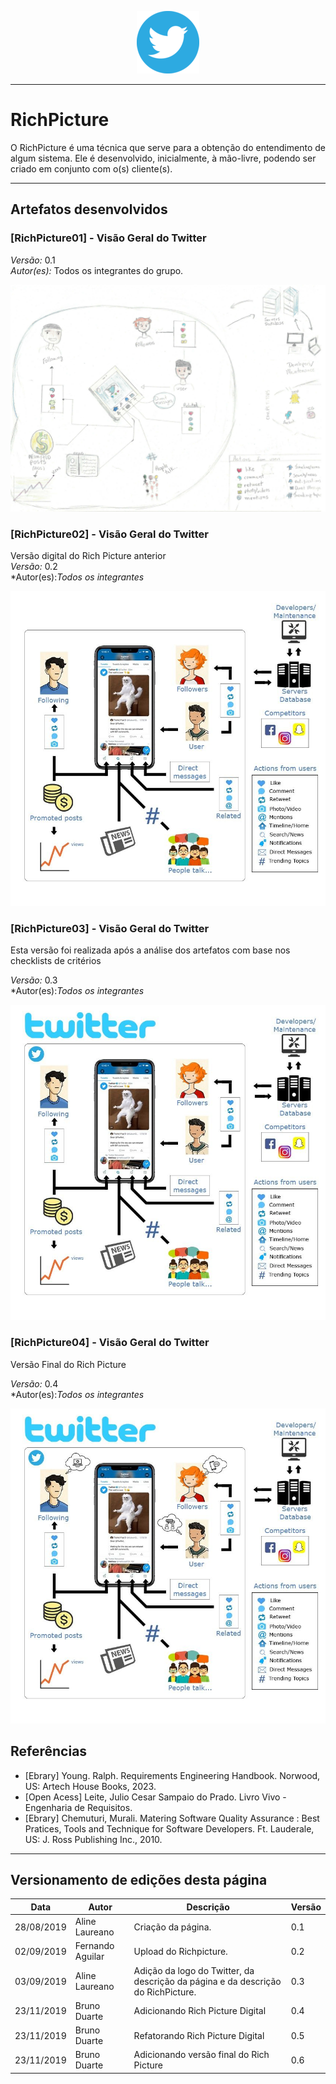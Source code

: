 <span style="margin-left: 40%;">![Twitter Logo](../images/twitter-logo-100px.png)</span>

***
# RichPicture
O RichPicture é uma técnica que serve para a obtenção do entendimento de algum sistema. Ele é desenvolvido, inicialmente, à mão-livre, podendo ser criado em conjunto com o(s) cliente(s).

***

## Artefatos desenvolvidos

<span id="RichPicture01"></span>
### [RichPicture01] - Visão Geral do Twitter

*Versão:* 0.1 </br>
*Autor(es):* Todos os integrantes do grupo.

![Twitter Richpicture](../images/richpicture.jpg)

<span id="RichPicture02"></span>
### [RichPicture02] - Visão Geral do Twitter
Versão digital do Rich Picture anterior<br/>
*Versão:* 0.2 </br>
*Autor(es):*Todos os integrantes*

![Twitter Richpicture](../images/richpicture_d1.jpg)



<span id="RichPicture03"></span>
### [RichPicture03] - Visão Geral do Twitter
Esta versão foi realizada após a análise dos artefatos com base nos checklists de critérios<br/>

*Versão:* 0.3 </br>
*Autor(es):*Todos os integrantes*

![Twitter Richpicture](../images/richpicture_d11.jpg)


<span id="RichPicture04"></span>
### [RichPicture04] - Visão Geral do Twitter
Versão Final do Rich Picture<br/>

*Versão:* 0.4 </br>
*Autor(es):*Todos os integrantes*

![Twitter Richpicture](../images/richpicture_d2.jpg)


## Referências
* [Ebrary] Young. Ralph. Requirements Engineering Handbook. Norwood, US: Artech House Books, 2023.
* [Open Acess] Leite, Julio Cesar Sampaio do Prado. Livro Vivo - Engenharia de Requisitos.
* [Ebrary] Chemuturi, Murali. Matering Software Quality Assurance : Best Pratices, Tools and Technique for Software Developers. Ft. Lauderale, US: J. Ross Publishing Inc., 2010.
***

## Versionamento de edições desta página
| Data | Autor | Descrição | Versão |
|------|-------|-----------|--------|
| 28/08/2019 | Aline Laureano | Criação da página. | 0.1 |
| 02/09/2019 | Fernando Aguilar | Upload do Richpicture. | 0.2 |
| 03/09/2019 | Aline Laureano | Adição da logo do Twitter, da descrição da página e da descrição do RichPicture. | 0.3|
|23/11/2019|Bruno Duarte|Adicionando Rich Picture Digital|0.4|
|23/11/2019|Bruno Duarte|Refatorando Rich Picture Digital|0.5|
|23/11/2019|Bruno Duarte|Adicionando versão final do Rich Picture|0.6|